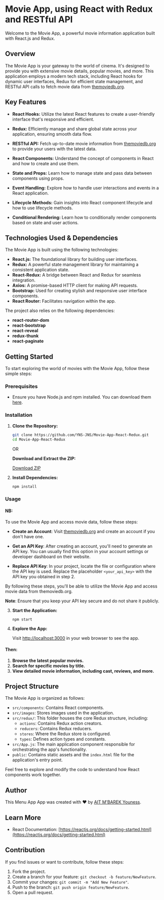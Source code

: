 # Movie App, using React with Redux and RESTful API 

Welcome to the Movie App, a powerful movie information application built with React.js and Redux.

## Overview

The Movie App is your gateway to the world of cinema. It's designed to provide you with extensive movie details, popular movies, and more. This application employs a modern tech stack, including React hooks for dynamic user interfaces, Redux for efficient state management, and RESTful API calls to fetch movie data from [themoviedb.org](https://www.themoviedb.org/).

## Key Features

- **React Hooks:** Utilize the latest React features to create a user-friendly interface that's responsive and efficient.

- **Redux:** Efficiently manage and share global state across your application, ensuring smooth data flow.

- **RESTful API:** Fetch up-to-date movie information from [themoviedb.org](https://www.themoviedb.org/) to provide your users with the latest data.

- **React Components:** Understand the concept of components in React and how to create and use them.

- **State and Props:** Learn how to manage state and pass data between components using props.

- **Event Handling:** Explore how to handle user interactions and events in a React application.

- **Lifecycle Methods:** Gain insights into React component lifecycle and how to use lifecycle methods.

- **Conditional Rendering:** Learn how to conditionally render components based on state and user actions.

## Technologies Used & Dependencies

The Movie App is built using the following technologies:

- **React.js:** The foundational library for building user interfaces.
- **Redux:** A powerful state management library for maintaining a consistent application state.
- **React-Redux:** A bridge between React and Redux for seamless integration.
- **Axios:** A promise-based HTTP client for making API requests.
- **Bootstrap:** Used for creating stylish and responsive user interface components.
- **React Router:** Facilitates navigation within the app.

The project also relies on the following dependencies:

- **react-router-dom**
- **react-bootstrap**
- **react-reveal**
- **redux-thunk**
- **react-paginate**

## Getting Started

To start exploring the world of movies with the Movie App, follow these simple steps:

### Prerequisites

- Ensure you have Node.js and npm installed. You can download them [here](https://nodejs.org/).

### Installation

1. **Clone the Repository:**

    ```bash
    git clone https://github.com/YNS-JNS/Movie-App-React-Redux.git
    cd Movie-App-React-Redux
    ```

    OR

    **Download and Extract the ZIP:**

    [Download ZIP](https://github.com/YNS-JNS/Movie-App-React-Redux/archive/main.zip)

2. **Install Dependencies:**

    ```bash
    npm install
    ```

### Usage

#### NB:

To use the Movie App and access movie data, follow these steps:

- **Create an Account**: Visit [themoviedb.org](https://www.themoviedb.org/) and create an account if you don't have one.

- **Get an API Key**: After creating an account, you'll need to generate an API key. You can usually find this option in your account settings or developer dashboard on their website.

- **Replace API Key**: In your project, locate the file or configuration where the API key is used. Replace the placeholder `<your_api_key>` with the API key you obtained in step 2.

By following these steps, you'll be able to utilize the Movie App and access movie data from themoviedb.org.

**Note**: Ensure that you keep your API key secure and do not share it publicly.


3. **Start the Application:**

    ```bash
    npm start
    ```

4. **Explore the App:**

    Visit [http://localhost:3000](http://localhost:3000) in your web browser to see the app.

#### Then:
1. **Browse the latest popular movies.**
2. **Search for specific movies by title.**
3. **View detailed movie information, including cast, reviews, and more.**

## Project Structure

The Movie App is organized as follows:

- `src/components`: Contains React components.
- `src/images`: Stores images used in the application.
- `src/redux/`: This folder houses the core Redux structure, including:
  - `actions`: Contains Redux action creators.
  - `reducers`: Contains Redux reducers.
  - `stores`: Where the Redux store is configured.
  - `types`: Defines action types and constants.
- `src/App.js`: The main application component responsible for orchestrating the app's functionality.
- `public`: Contains static assets and the `index.html` file for the application's entry point.


Feel free to explore and modify the code to understand how React components work together.

## Author

This Menu App App was created with ❤️ by [AIT M'BAREK Youness](https://github.com/YNS-JNS).

## Learn More

- React Documentation: [https://reactjs.org/docs/getting-started.html](https://reactjs.org/docs/getting-started.html)

## Contribution

If you find issues or want to contribute, follow these steps:

1. Fork the project.
2. Create a branch for your feature: `git checkout -b feature/NewFeature`.
3. Commit your changes: `git commit -m "Add New Feature"`.
4. Push to the branch: `git push origin feature/NewFeature`.
5. Open a pull request.
